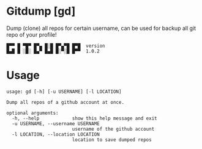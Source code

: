 # Gitdump [gd]
Dump (clone) all repos for certain username, can be used for backup all git repo of your profile!

```
█▀▀ █ ▀█▀ █▀▄ █░█ █▀▄▀█ █▀█  version
█▄█ █ ░█░ █▄▀ █▄█ █░▀░█ █▀▀  1.0.2  
```


# Usage

```
usage: gd [-h] [-u USERNAME] [-l LOCATION]

Dump all repos of a github account at once.

optional arguments:
  -h, --help            show this help message and exit
  -u USERNAME, --username USERNAME
                        username of the github account
  -l LOCATION, --location LOCATION
                        location to save dumped repos
```
